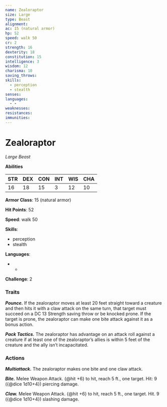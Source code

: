 ```yaml
---
name: Zealoraptor
size: Large
type: Beast
alignment: 
ac: 15 (natural armor)
hp: 52
speed: walk 50
cr: 2
strength: 16
dexterity: 18
constitution: 15
intelligence: 3
wisdom: 12
charisma: 10
saving_throws:
skills:
  - perception
  - stealth
senses: 
languages:
  - -
weaknesses:
resistances:
immunities:
---
```


# Zealoraptor

*Large Beast*

**Abilities**

| STR | DEX | CON | INT | WIS | CHA |
| --- | --- | --- | --- | --- | --- |
| 16 | 18 | 15 | 3 | 12 | 10 |

**Armor Class**: 15 (natural armor)

**Hit Points**: 52

**Speed**: walk 50

**Skills**:
  - perception
  - stealth

**Languages**:
  - -

**Challenge**: 2

### Traits
***Pounce.*** If the zealoraptor moves at least 20 feet straight toward a creature and then hits it with a claw attack on the same turn, that target must succeed on a DC 13 Strength saving throw or be knocked prone. If the target is prone, the zealoraptor can make one bite attack against it as a bonus action.

***Pack Tactics.*** The zealoraptor has advantage on an attack roll against a creature if at least one of the zealoraptor’s allies is within 5 feet of the creature and the ally isn’t incapacitated.

### Actions
***Multiattack.*** The zealoraptor makes one bite and one claw attack.

***Bite.*** Melee Weapon Attack. {@hit +6} to hit, reach 5 ft., one target. Hit: 9 ({@dice 1d10+4}) piercing damage.

***Claw.*** Melee Weapon Attack. {@hit +6} to hit, reach 5 ft., one target. Hit. 9 ({@dice 1d10+4}) slashing damage.

